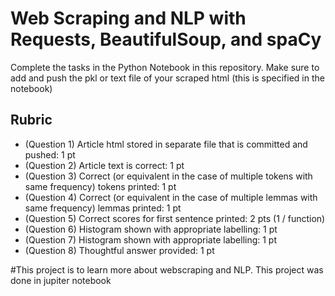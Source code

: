 # Web Scraping and NLP with Requests, BeautifulSoup, and spaCy

Complete the tasks in the Python Notebook in this repository.
Make sure to add and push the pkl or text file of your scraped html (this is specified in the notebook)

## Rubric

* (Question 1) Article html stored in separate file that is committed and pushed: 1 pt
* (Question 2) Article text is correct: 1 pt
* (Question 3) Correct (or equivalent in the case of multiple tokens with same frequency) tokens printed: 1 pt
* (Question 4) Correct (or equivalent in the case of multiple lemmas with same frequency) lemmas printed: 1 pt
* (Question 5) Correct scores for first sentence printed: 2 pts (1 / function)
* (Question 6) Histogram shown with appropriate labelling: 1 pt
* (Question 7) Histogram shown with appropriate labelling: 1 pt
* (Question 8) Thoughtful answer provided: 1 pt

#This project is to learn more about webscraping and NLP. This project was done in jupiter notebook
